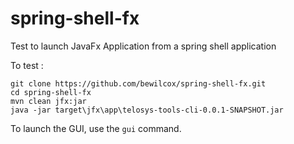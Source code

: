spring-shell-fx
===============

Test to launch JavaFx Application from a spring shell application


To test :

```
git clone https://github.com/bewilcox/spring-shell-fx.git
cd spring-shell-fx
mvn clean jfx:jar
java -jar target\jfx\app\telosys-tools-cli-0.0.1-SNAPSHOT.jar
```

To launch the GUI, use the ```gui``` command.